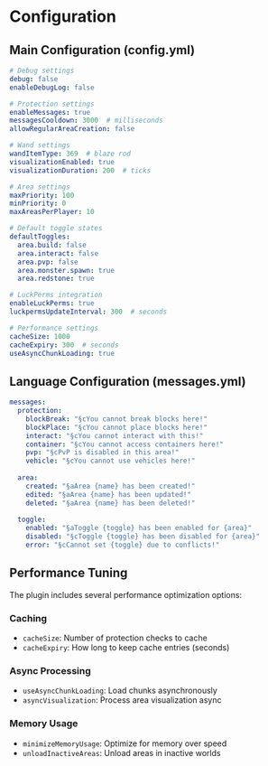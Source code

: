 # Configuration

## Main Configuration (config.yml)

```yaml
# Debug settings
debug: false
enableDebugLog: false

# Protection settings
enableMessages: true
messagesCooldown: 3000  # milliseconds
allowRegularAreaCreation: false

# Wand settings
wandItemType: 369  # blaze rod
visualizationEnabled: true
visualizationDuration: 200  # ticks

# Area settings
maxPriority: 100
minPriority: 0
maxAreasPerPlayer: 10

# Default toggle states
defaultToggles:
  area.build: false
  area.interact: false
  area.pvp: false
  area.monster.spawn: true
  area.redstone: true

# LuckPerms integration
enableLuckPerms: true
luckpermsUpdateInterval: 300  # seconds

# Performance settings
cacheSize: 1000
cacheExpiry: 300  # seconds
useAsyncChunkLoading: true
```

## Language Configuration (messages.yml)

```yaml
messages:
  protection:
    blockBreak: "§cYou cannot break blocks here!"
    blockPlace: "§cYou cannot place blocks here!"
    interact: "§cYou cannot interact with this!"
    container: "§cYou cannot access containers here!"
    pvp: "§cPvP is disabled in this area!"
    vehicle: "§cYou cannot use vehicles here!"
    
  area:
    created: "§aArea {name} has been created!"
    edited: "§aArea {name} has been updated!"
    deleted: "§aArea {name} has been deleted!"
    
  toggle:
    enabled: "§aToggle {toggle} has been enabled for {area}"
    disabled: "§cToggle {toggle} has been disabled for {area}"
    error: "§cCannot set {toggle} due to conflicts!"
```

## Performance Tuning

The plugin includes several performance optimization options:

### Caching
- `cacheSize`: Number of protection checks to cache
- `cacheExpiry`: How long to keep cache entries (seconds)

### Async Processing
- `useAsyncChunkLoading`: Load chunks asynchronously
- `asyncVisualization`: Process area visualization async

### Memory Usage
- `minimizeMemoryUsage`: Optimize for memory over speed
- `unloadInactiveAreas`: Unload areas in inactive worlds

